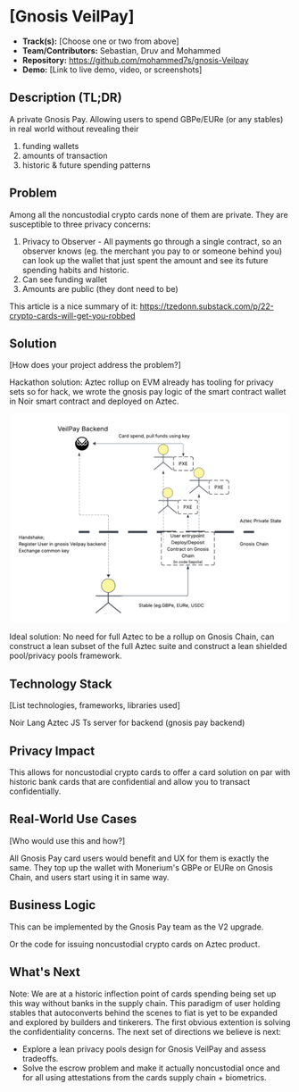 # [Gnosis VeilPay]

- **Track(s):** [Choose one or two from above]
- **Team/Contributors:** Sebastian, Druv and Mohammed  
- **Repository:** https://github.com/mohammed7s/gnosis-Veilpay
- **Demo:** [Link to live demo, video, or screenshots]

## Description (TL;DR)

A private Gnosis Pay. Allowing users to spend GBPe/EURe (or any stables) in real world without revealing their 
1. funding wallets 
2. amounts of transaction 
3. historic & future spending patterns 

## Problem
Among all the noncustodial crypto cards none of them are private. They are susceptible to three privacy concerns: 
1. Privacy to Observer - All payments go through a single contract, so an observer knows (eg. the merchant you pay to or someone behind you) can look up the wallet that just spent the amount and see its future spending habits and historic. 
2. Can see funding wallet 
3. Amounts are public (they dont need to be) 

This article is a nice summary of it: https://tzedonn.substack.com/p/22-crypto-cards-will-get-you-robbed

## Solution
[How does your project address the problem?]

Hackathon solution: Aztec rollup on EVM already has tooling for privacy sets so for hack, we wrote the gnosis pay logic of the smart contract wallet in Noir smart contract and deployed on Aztec. 

![Gnosis Veil Pay Logo](GnosisVeilPay.png)


Ideal solution: No need for full Aztec to be a rollup on Gnosis Chain, can construct a lean subset of the full Aztec suite and construct a lean shielded pool/privacy pools framework.

## Technology Stack
[List technologies, frameworks, libraries used]

Noir Lang 
Aztec JS
Ts server for backend (gnosis pay backend)  


## Privacy Impact

This allows for noncustodial crypto cards to offer a card solution on par with historic bank cards that are confidential and allow you to transact confidentially. 


## Real-World Use Cases
[Who would use this and how?]

All Gnosis Pay card users would benefit and UX for them is exactly the same. They top up the wallet with Monerium's GBPe or EURe on Gnosis Chain, and users start using it in same way. 


## Business Logic
This can be implemented by the Gnosis Pay team as the V2 upgrade. 

Or the code for issuing noncustodial crypto cards on Aztec product. 


## What's Next

Note: We are at a historic inflection point of cards spending being set up this way without banks in the supply chain. This paradigm of user holding stables that autoconverts behind the scenes to fiat is yet to be expanded and explored by builders and tinkerers. The first obvious extention is solving the confidentiality concerns. The next set of directions we believe is next: 

- Explore a lean privacy pools design for Gnosis VeilPay and assess tradeoffs. 
- Solve the escrow problem and make it actually noncustodial once and for all using attestations from the cards supply chain + biometrics. 


